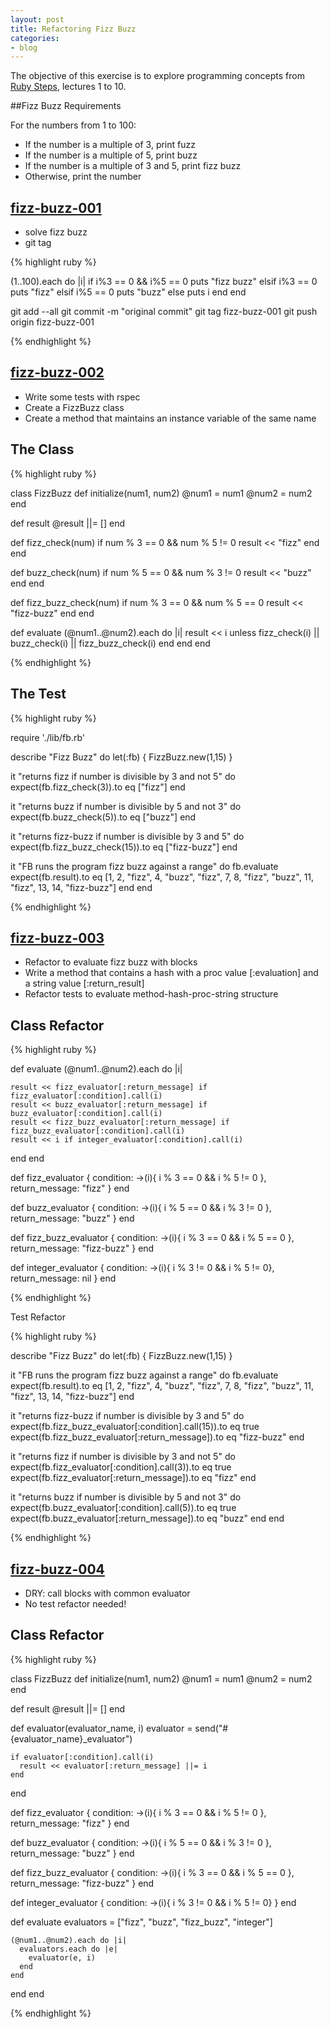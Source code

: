 ```yaml
---
layout: post
title: Refactoring Fizz Buzz
categories:
- blog
---
```


The objective of this exercise is to explore programming concepts from [Ruby Steps](https://rubysteps.com/), lectures 1 to 10. 

##Fizz Buzz Requirements

For the numbers from 1 to 100:

* If the number is a multiple of 3, print fuzz
* If the number is a multiple of 5, print buzz
* If the number is a multiple of 3 and 5, print fizz buzz
* Otherwise, print the number


## [fizz-buzz-001](https://github.com/matthewnewell/fizzbuzz/tree/fizz-buzz-001)

* solve fizz buzz
* git tag

{% highlight ruby %}

(1..100).each do |i| 
  if i%3 == 0 && i%5 == 0 
    puts "fizz buzz"
  elsif i%3 == 0 
    puts "fizz"
  elsif i%5 == 0 
    puts "buzz"
  else 
    puts i
  end
end

git add --all
git commit -m "original commit"
git tag fizz-buzz-001
git push origin fizz-buzz-001

{% endhighlight %}


## [fizz-buzz-002](https://github.com/matthewnewell/fizzbuzz/tree/fizz-buzz-002)

* Write some tests with rspec
* Create a FizzBuzz class
* Create a method that maintains an instance variable of the same name

## The Class

{% highlight ruby %}

class FizzBuzz
  def initialize(num1, num2)
    @num1 = num1
    @num2 = num2
  end

  def result
    @result ||= []
  end

  def fizz_check(num)
    if num % 3 == 0 && num % 5 != 0
     result << "fizz"
    end
  end

  def buzz_check(num)
    if num % 5 == 0 && num % 3 != 0
     result << "buzz"
    end
  end

  def fizz_buzz_check(num)
    if num % 3 == 0 && num % 5 == 0
      result << "fizz-buzz"
    end
  end

  def evaluate
    (@num1..@num2).each do |i|
      result << i unless fizz_check(i) ||  buzz_check(i) || fizz_buzz_check(i)
    end
  end
end

{% endhighlight %}

## The Test

{% highlight ruby %}

require './lib/fb.rb'

describe "Fizz Buzz" do
  let(:fb) { FizzBuzz.new(1,15) }

  it "returns fizz if number is divisible by 3 and not 5" do
    expect(fb.fizz_check(3)).to eq ["fizz"]
  end

  it "returns buzz if number is divisible by 5 and not 3" do
    expect(fb.buzz_check(5)).to eq ["buzz"]
  end

  it "returns fizz-buzz if number is divisible by 3 and 5" do
    expect(fb.fizz_buzz_check(15)).to eq ["fizz-buzz"]
  end

  it "FB runs the program fizz buzz against a range" do
    fb.evaluate
    expect(fb.result).to eq [1, 2, "fizz", 4, "buzz", "fizz", 7, 8, "fizz", "buzz", 11, "fizz", 13, 14, "fizz-buzz"]
  end
end

{% endhighlight %}

## [fizz-buzz-003](https://github.com/matthewnewell/fizzbuzz/tree/fizz-buzz-003)

* Refactor to evaluate fizz buzz with blocks
* Write a method that contains a hash with a proc value [:evaluation] and a string value [:return_result]
* Refactor tests to evaluate method-hash-proc-string structure

## Class Refactor

{% highlight ruby %}

def evaluate
  (@num1..@num2).each do |i|

    result << fizz_evaluator[:return_message] if fizz_evaluator[:condition].call(i)
    result << buzz_evaluator[:return_message] if buzz_evaluator[:condition].call(i)
    result << fizz_buzz_evaluator[:return_message] if fizz_buzz_evaluator[:condition].call(i)
    result << i if integer_evaluator[:condition].call(i)
  end
end

def fizz_evaluator
  {
    condition: ->(i){ i % 3 == 0 && i % 5 != 0 },
    return_message: "fizz"
  }
end

def buzz_evaluator
  {
    condition: ->(i){ i % 5 == 0 && i % 3 != 0 },
    return_message: "buzz"
  }
end

def fizz_buzz_evaluator
  {
    condition: ->(i){ i % 3 == 0 && i % 5 == 0 },
    return_message: "fizz-buzz"
  }
end

def integer_evaluator
  {
    condition: ->(i){ i % 3 != 0 && i % 5 != 0},
    return_message: nil
  }
end

{% endhighlight %}

Test Refactor

{% highlight ruby %}

describe "Fizz Buzz" do
  let(:fb) { FizzBuzz.new(1,15) }

  it "FB runs the program fizz buzz against a range" do
    fb.evaluate
    expect(fb.result).to eq [1, 2, "fizz", 4, "buzz", "fizz", 7, 8, "fizz", "buzz", 11, "fizz", 13, 14, "fizz-buzz"]
  end

  it "returns fizz-buzz if number is divisible by 3 and 5" do
    expect(fb.fizz_buzz_evaluator[:condition].call(15)).to eq true
    expect(fb.fizz_buzz_evaluator[:return_message]).to eq "fizz-buzz"
  end

  it "returns fizz if number is divisible by 3 and not 5" do
    expect(fb.fizz_evaluator[:condition].call(3)).to eq true
    expect(fb.fizz_evaluator[:return_message]).to eq "fizz"
  end

  it "returns buzz if number is divisible by 5 and not 3" do
    expect(fb.buzz_evaluator[:condition].call(5)).to eq true
    expect(fb.buzz_evaluator[:return_message]).to eq "buzz"
  end
end

{% endhighlight %}

## [fizz-buzz-004](https://github.com/matthewnewell/fizzbuzz/tree/fizz-buzz-004)

* DRY: call blocks with common evaluator
* No test refactor needed!

## Class Refactor

{% highlight ruby %}

class FizzBuzz
  def initialize(num1, num2)
    @num1 = num1
    @num2 = num2
  end

  def result
    @result ||= []
  end

  def evaluator(evaluator_name, i)
    evaluator = send("#{evaluator_name}_evaluator")

    if evaluator[:condition].call(i)
      result << evaluator[:return_message] ||= i
    end
  end

  def fizz_evaluator
    {
      condition: ->(i){ i % 3 == 0 && i % 5 != 0 },
      return_message: "fizz"
    }
  end

  def buzz_evaluator
    {
      condition: ->(i){ i % 5 == 0 && i % 3 != 0 },
      return_message: "buzz"
    }
  end

  def fizz_buzz_evaluator
    {
      condition: ->(i){ i % 3 == 0 && i % 5 == 0 },
      return_message: "fizz-buzz"
    }
  end

  def integer_evaluator
    {
      condition: ->(i){ i % 3 != 0 && i % 5 != 0}
    }
  end

  def evaluate
    evaluators = ["fizz", "buzz", "fizz_buzz", "integer"]
    
    (@num1..@num2).each do |i|
      evaluators.each do |e| 
        evaluator(e, i)
      end
    end 
  end
end

{% endhighlight %}






